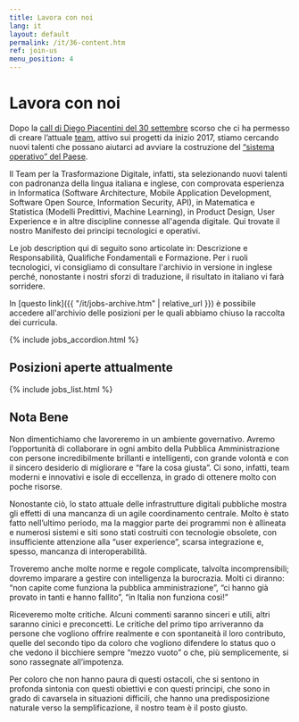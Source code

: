 ```yaml
---
title: Lavora con noi
lang: it
layout: default
permalink: /it/36-content.htm
ref: join-us
menu_position: 4
---
```

# Lavora con noi

Dopo la [call di Diego Piacentini del 30 settembre](https://medium.com/team-per-la-trasformazione-digitale/da-seattle-a-roma-innovazione-cittadini-talenti-b176c3470d95) scorso che ci ha permesso di creare l’attuale [team](https://teamdigitale.governo.it/it/47-content.htm), attivo sui progetti da inizio 2017, stiamo cercando nuovi talenti che possano aiutarci ad avviare la costruzione del [“sistema operativo” del Paese](https://medium.com/team-per-la-trasformazione-digitale/nuovo-sistema-operativo-paese-competenze-tecnologiche-programmi-be0d71b3f84b). 

Il Team per la Trasformazione Digitale, infatti, sta selezionando nuovi talenti con padronanza della lingua italiana e inglese, con comprovata esperienza in Informatica (Software Architecture, Mobile Application Development, Software Open Source, Information Security, API), in Matematica e Statistica (Modelli Predittivi, Machine Learning), in Product Design, User Experience e in altre discipline connesse all'agenda digitale.
Qui trovate il nostro Manifesto dei principi tecnologici e operativi.

Le job description qui di seguito sono articolate in: Descrizione e Responsabilità, Qualifiche Fondamentali e Formazione. Per i ruoli tecnologici, vi consigliamo di consultare l'archivio in versione in inglese perché, nonostante i nostri sforzi di traduzione, il risultato in italiano vi farà sorridere.

In [questo link]({{ "/it/jobs-archive.htm" | relative_url }})  è possibile accedere all'archivio delle posizioni per le quali abbiamo chiuso la raccolta dei curricula. 

{% include jobs_accordion.html %}

## Posizioni aperte attualmente

{% include jobs_list.html %}

<a name="notabene"></a>
## Nota Bene

Non dimentichiamo che lavoreremo in un ambiente governativo. Avremo l’opportunità di collaborare  in ogni ambito della Pubblica Amministrazione con persone incredibilmente brillanti e intelligenti, con grande volontà e con il sincero desiderio di migliorare e “fare la cosa giusta”. Ci sono, infatti, team moderni e innovativi e isole di eccellenza, in grado di ottenere molto con poche risorse.

Nonostante ciò, lo stato attuale delle infrastrutture digitali pubbliche mostra gli effetti di una mancanza di un agile coordinamento centrale. Molto è stato fatto nell’ultimo periodo, ma la maggior parte dei programmi non è allineata e numerosi sistemi e siti sono stati costruiti con tecnologie obsolete, con insufficiente attenzione alla “user experience”, scarsa integrazione e, spesso, mancanza di interoperabilità.

Troveremo anche molte norme e regole complicate, talvolta incomprensibili; dovremo imparare a gestire con intelligenza la burocrazia. Molti ci diranno: “non capite come funziona la pubblica amministrazione”, “ci hanno già provato in tanti e hanno fallito”, “in Italia non funziona così!”

Riceveremo molte critiche. Alcuni commenti saranno sinceri e utili, altri saranno cinici e preconcetti. Le critiche del primo tipo arriveranno da persone che vogliono offrire realmente e con spontaneità il loro contributo, quelle del secondo tipo da coloro che vogliono difendere lo status quo o che vedono il bicchiere sempre “mezzo vuoto” o che, più semplicemente, si sono rassegnate all’impotenza.

Per coloro che non hanno paura di questi ostacoli, che si sentono in profonda sintonia con questi obiettivi e con questi principi, che sono in grado di cavarsela in situazioni difficili, che hanno una predisposizione naturale verso la semplificazione, il nostro team è il posto giusto.

